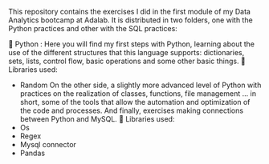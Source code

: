 This repository contains the exercises I did in the first module of my Data Analytics bootcamp at Adalab. It is distributed in two folders, one with the Python practices and other with the SQL practices:

🐍 Python :
Here you will find my first steps with Python, learning about the use of the different structures that this language supports: dictionaries, sets, lists, control flow, basic operations and some other basic things.
📖 Libraries used: 
  - Random
On the other side, a slightly more advanced level of Python with practices on the realization of classes, functions, file management ... in short, some of the tools that allow the automation and optimization of the code and processes. And finally, exercises making connections between Python and MySQL.
📖 Libraries used: 
  - Os
  - Regex
  - Mysql connector
  - Pandas
